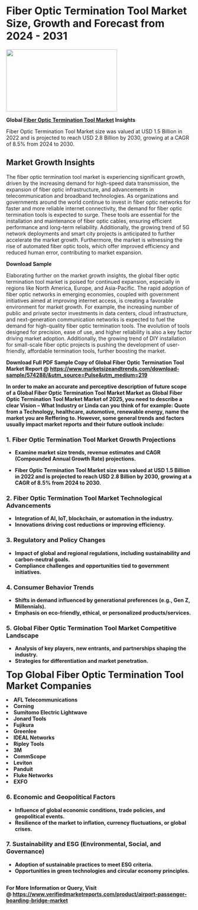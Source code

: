 <H1>Fiber Optic Termination Tool Market Size, Growth and Forecast from 2024 - 2031</H1><img class="aligncenter size-medium wp-image-584254" src="https://thirdeyenews.in/wp-content/uploads/2024/09/Global-Market-Research-300x168.jpeg" alt="" width="300" height="168" /><p><strong>Global&nbsp;<a href="https://www.marketsizeandtrends.com/download-sample/574288/&amp;utm_source=Pulse&amp;utm_medium=219">Fiber Optic Termination Tool Market</a> Insights</strong></p><p>Fiber Optic Termination Tool Market size was valued at USD 1.5 Billion in 2022 and is projected to reach USD 2.8 Billion by 2030, growing at a CAGR of 8.5% from 2024 to 2030.</p><p><h2>Market Growth Insights</h2> <p>The fiber optic termination tool market is experiencing significant growth, driven by the increasing demand for high-speed data transmission, the expansion of fiber optic infrastructure, and advancements in telecommunication and broadband technologies. As organizations and governments around the world continue to invest in fiber optic networks for faster and more reliable internet connectivity, the demand for fiber optic termination tools is expected to surge. These tools are essential for the installation and maintenance of fiber optic cables, ensuring efficient performance and long-term reliability. Additionally, the growing trend of 5G network deployments and smart city projects is anticipated to further accelerate the market growth. Furthermore, the market is witnessing the rise of automated fiber optic tools, which offer improved efficiency and reduced human error, contributing to market expansion.</p> <p><strong>Download Sample</strong></p> <p>Elaborating further on the market growth insights, the global fiber optic termination tool market is poised for continued expansion, especially in regions like North America, Europe, and Asia-Pacific. The rapid adoption of fiber optic networks in emerging economies, coupled with government initiatives aimed at improving internet access, is creating a favorable environment for market growth. For example, the increasing number of public and private sector investments in data centers, cloud infrastructure, and next-generation communication networks is expected to fuel the demand for high-quality fiber optic termination tools. The evolution of tools designed for precision, ease of use, and higher reliability is also a key factor driving market adoption. Additionally, the growing trend of DIY installation for small-scale fiber optic projects is pushing the development of user-friendly, affordable termination tools, further boosting the market.</p> <p><strong></p><p><span class=""><strong>Download Full PDF Sample Copy of Global Fiber Optic Termination Tool Market Report</strong> @ <a href="https://www.marketsizeandtrends.com/download-sample/574288/&amp;utm_source=Pulse&amp;utm_medium=219" target="_blank">https://www.marketsizeandtrends.com/download-sample/574288/&amp;utm_source=Pulse&amp;utm_medium=219</a></span></p><p>In order to make an accurate and perceptive description of future scope of a Global&nbsp;Fiber Optic Termination Tool Market Market as Global&nbsp;Fiber Optic Termination Tool Market Market of 2025, you need to describe a clear Vision &ndash; What Industry or Linda can you think of for example: Quote from a Technology, healthcare, automotive, renewable energy, name the market you are Reffering to. However, some general trends and factors usually impact market reports and their future outlook include:</p><h3>1.&nbsp;<strong>Fiber Optic Termination Tool Market Growth Projections</strong></h3><ul><li>Examine market size trends, revenue estimates and CAGR (Compounded Annual Growth Rate) projections.</li><li><p>Fiber Optic Termination Tool Market size was valued at USD 1.5 Billion in 2022 and is projected to reach USD 2.8 Billion by 2030, growing at a CAGR of 8.5% from 2024 to 2030.</p></li></ul><h3>2.&nbsp;<strong>Fiber Optic Termination Tool Market Technological Advancements</strong></h3><ul><li>Integration of AI, IoT, blockchain, or automation in the industry.</li><li>Innovations driving cost reductions or improving efficiency.</li></ul><h3>3.&nbsp;<strong>Regulatory and Policy Changes</strong></h3><ul><li>Impact of global and regional regulations, including sustainability and carbon-neutral goals.</li><li>Compliance challenges and opportunities tied to government initiatives.</li></ul><h3>4.&nbsp;<strong>Consumer Behavior Trends</strong></h3><ul><li>Shifts in demand influenced by generational preferences (e.g., Gen Z, Millennials).</li><li>Emphasis on eco-friendly, ethical, or personalized products/services.</li></ul><h3>5.&nbsp;<strong>Global Fiber Optic Termination Tool Market Competitive Landscape</strong></h3><ul><li>Analysis of key players, new entrants, and partnerships shaping the industry.</li><li>Strategies for differentiation and market penetration.</li></ul><p data-pm-slice="1 1 []"><span style="color: inherit; font-family: inherit; font-size: 25px;">Top Global Fiber Optic Termination Tool Market Companies</span></p><div class="" data-test-id=""><p><li>AFL Telecommunications</li><li> Corning</li><li> Sumitomo Electric Lightwave</li><li> Jonard Tools</li><li> Fujikura</li><li> Greenlee</li><li> IDEAL Networks</li><li> Ripley Tools</li><li> 3M</li><li> CommScope</li><li> Leviton</li><li> Panduit</li><li> Fluke Networks</li><li> EXFO</li></p></div><h3>6.&nbsp;<strong>Economic and Geopolitical Factors</strong></h3><ul><li>Influence of global economic conditions, trade policies, and geopolitical events.</li><li>Resilience of the market to inflation, currency fluctuations, or global crises.</li></ul><h3>7.&nbsp;<strong>Sustainability and ESG (Environmental, Social, and Governance)</strong></h3><ul><li>Adoption of sustainable practices to meet ESG criteria.</li><li>Opportunities in green technologies and circular economy principles.</li></ul><h2><strong style="font-size: 14px;">For More Information or Query, Visit @&nbsp;</strong><a style="background-color: #ffffff; font-size: 14px;" href="https://www.marketsizeandtrends.com/report/fiber-optic-termination-tool-market/" target="_blank">https://www.verifiedmarketreports.com/product/airport-passenger-boarding-bridge-market</a></h2>
